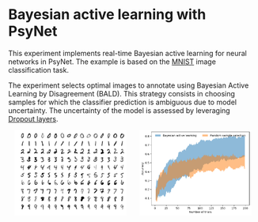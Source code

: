 # Bayesian active learning with PsyNet

This experiment implements real-time Bayesian active learning for neural networks in PsyNet.
The example is based on the [MNIST](https://ieeexplore.ieee.org/abstract/document/6296535) image classification task.

The experiment selects optimal images to annotate using Bayesian Active Learning by Disagreement (BALD).
This strategy consists in choosing samples for which the classifier prediction is ambiguous due to model uncertainty.
The uncertainty of the model is assessed by leveraging [Dropout layers](https://arxiv.org/abs/1506.02142).

<div style="display: flex; justify-content: space-around;">
  <img src="output/MNIST.png" alt="MNIST" width="45%">
  <img src="output/active_vs_static.png" alt="Performance" width="45%">
</div>